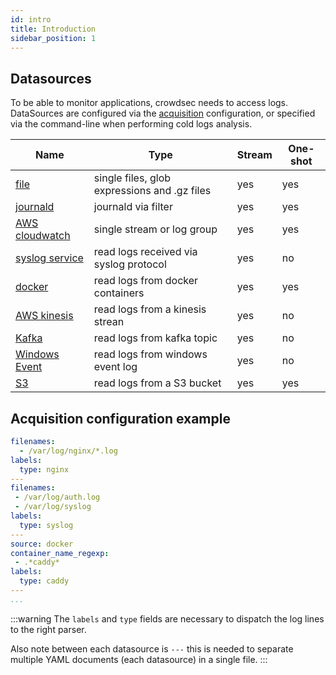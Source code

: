```yaml
---
id: intro
title: Introduction
sidebar_position: 1
---
```


## Datasources

To be able to monitor applications, crowdsec needs to access logs.
DataSources are configured via the [acquisition](/configuration/crowdsec_configuration.md#acquisition_path) configuration, or specified via the command-line when performing cold logs analysis.


Name | Type | Stream | One-shot
-----|------|--------|----------
[file](/data_sources/file.md) | single files, glob expressions and .gz files | yes | yes
[journald](/data_sources/journald.md) | journald via filter | yes | yes
[AWS cloudwatch](/data_sources/cloudwatch.md) | single stream or log group | yes | yes
[syslog service](/data_sources/syslog.md) | read logs received via syslog protocol | yes | no
[docker](/data_sources/docker.md) | read logs from docker containers | yes | yes
[AWS kinesis](/data_sources/kinesis.md)| read logs from a kinesis strean | yes | no
[Kafka](/data_sources/kafka.md)| read logs from kafka topic | yes | no
[Windows Event](/data_sources/windows_event_log.md)| read logs from windows event log | yes | no
[S3](/data_sources/s3.md)| read logs from a S3 bucket | yes | yes


## Acquisition configuration example

```yaml title="/etc/crowdsec/acquis.yaml"
filenames:
  - /var/log/nginx/*.log
labels:
  type: nginx
---
filenames:
 - /var/log/auth.log
 - /var/log/syslog
labels:
  type: syslog
---
source: docker
container_name_regexp:
 - .*caddy*
labels:
  type: caddy
---
...
```

:::warning
The `labels` and `type` fields are necessary to dispatch the log lines to the right parser.

Also note between each datasource is `---` this is needed to separate multiple YAML documents (each datasource) in a single file.
:::
